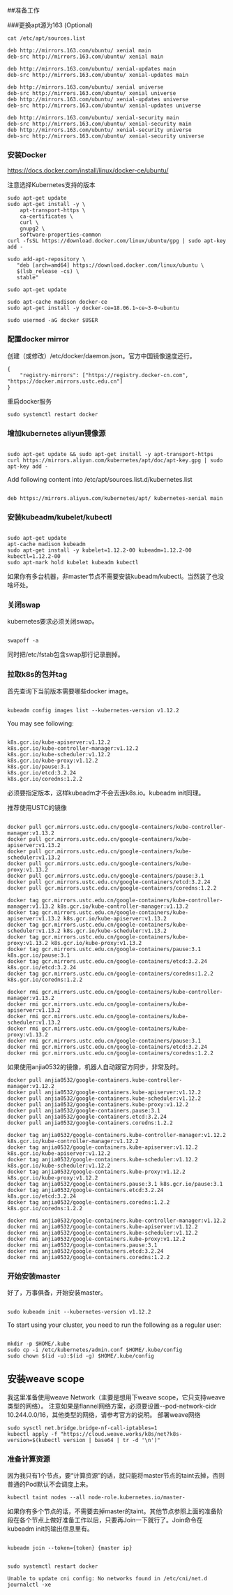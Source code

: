 ##准备工作

###更换apt源为163 (Optional)

```
cat /etc/apt/sources.list

deb http://mirrors.163.com/ubuntu/ xenial main
deb-src http://mirrors.163.com/ubuntu/ xenial main

deb http://mirrors.163.com/ubuntu/ xenial-updates main
deb-src http://mirrors.163.com/ubuntu/ xenial-updates main

deb http://mirrors.163.com/ubuntu/ xenial universe
deb-src http://mirrors.163.com/ubuntu/ xenial universe
deb http://mirrors.163.com/ubuntu/ xenial-updates universe
deb-src http://mirrors.163.com/ubuntu/ xenial-updates universe

deb http://mirrors.163.com/ubuntu/ xenial-security main
deb-src http://mirrors.163.com/ubuntu/ xenial-security main
deb http://mirrors.163.com/ubuntu/ xenial-security universe
deb-src http://mirrors.163.com/ubuntu/ xenial-security universe

```

### 安装Docker

https://docs.docker.com/install/linux/docker-ce/ubuntu/

注意选择Kubernetes支持的版本

```
sudo apt-get update
sudo apt-get install -y \
    apt-transport-https \
    ca-certificates \
    curl \
    gnupg2 \
    software-properties-common
curl -fsSL https://download.docker.com/linux/ubuntu/gpg | sudo apt-key add -

sudo add-apt-repository \
   "deb [arch=amd64] https://download.docker.com/linux/ubuntu \
   $(lsb_release -cs) \
   stable"

sudo apt-get update

sudo apt-cache madison docker-ce
sudo apt-get install -y docker-ce=18.06.1~ce~3-0~ubuntu

sudo usermod -aG docker $USER

```

### 配置docker mirror

创建（或修改）/etc/docker/daemon.json。官方中国镜像速度还行。
```
{
    "registry-mirrors": ["https://registry.docker-cn.com", "https://docker.mirrors.ustc.edu.cn"]
}
```

重启docker服务
```
sudo systemctl restart docker
```

### 增加kubernetes aliyun镜像源

```

sudo apt-get update && sudo apt-get install -y apt-transport-https
curl https://mirrors.aliyun.com/kubernetes/apt/doc/apt-key.gpg | sudo apt-key add - 

```
Add following content into /etc/apt/sources.list.d/kubernetes.list
```

deb https://mirrors.aliyun.com/kubernetes/apt/ kubernetes-xenial main

```

### 安装kubeadm/kubelet/kubectl
```

sudo apt-get update
apt-cache madison kubeadm
sudo apt-get install -y kubelet=1.12.2-00 kubeadm=1.12.2-00 kubectl=1.12.2-00
sudo apt-mark hold kubelet kubeadm kubectl

```

如果你有多台机器，非master节点不需要安装kubeadm/kubectl。当然装了也没啥坏处。

### 关闭swap

kubernetes要求必须关闭swap。
```

swapoff -a

```
同时把/etc/fstab包含swap那行记录删掉。


### 拉取k8s的包并tag

首先查询下当前版本需要哪些docker image。
```

kubeadm config images list --kubernetes-version v1.12.2

```
You may see following:
```

k8s.gcr.io/kube-apiserver:v1.12.2
k8s.gcr.io/kube-controller-manager:v1.12.2
k8s.gcr.io/kube-scheduler:v1.12.2
k8s.gcr.io/kube-proxy:v1.12.2
k8s.gcr.io/pause:3.1
k8s.gcr.io/etcd:3.2.24
k8s.gcr.io/coredns:1.2.2

```

必须要指定版本，这样kubeadm才不会去连k8s.io。kubeadm init同理。


推荐使用USTC的镜像

```

docker pull gcr.mirrors.ustc.edu.cn/google-containers/kube-controller-manager:v1.13.2
docker pull gcr.mirrors.ustc.edu.cn/google-containers/kube-apiserver:v1.13.2
docker pull gcr.mirrors.ustc.edu.cn/google-containers/kube-scheduler:v1.13.2
docker pull gcr.mirrors.ustc.edu.cn/google-containers/kube-proxy:v1.13.2
docker pull gcr.mirrors.ustc.edu.cn/google-containers/pause:3.1
docker pull gcr.mirrors.ustc.edu.cn/google-containers/etcd:3.2.24
docker pull gcr.mirrors.ustc.edu.cn/google-containers/coredns:1.2.2

docker tag gcr.mirrors.ustc.edu.cn/google-containers/kube-controller-manager:v1.13.2 k8s.gcr.io/kube-controller-manager:v1.13.2
docker tag gcr.mirrors.ustc.edu.cn/google-containers/kube-apiserver:v1.13.2 k8s.gcr.io/kube-apiserver:v1.13.2
docker tag gcr.mirrors.ustc.edu.cn/google-containers/kube-scheduler:v1.13.2 k8s.gcr.io/kube-scheduler:v1.13.2
docker tag gcr.mirrors.ustc.edu.cn/google-containers/kube-proxy:v1.13.2 k8s.gcr.io/kube-proxy:v1.13.2
docker tag gcr.mirrors.ustc.edu.cn/google-containers/pause:3.1 k8s.gcr.io/pause:3.1
docker tag gcr.mirrors.ustc.edu.cn/google-containers/etcd:3.2.24 k8s.gcr.io/etcd:3.2.24
docker tag gcr.mirrors.ustc.edu.cn/google-containers/coredns:1.2.2 k8s.gcr.io/coredns:1.2.2

docker rmi gcr.mirrors.ustc.edu.cn/google-containers/kube-controller-manager:v1.13.2
docker rmi gcr.mirrors.ustc.edu.cn/google-containers/kube-apiserver:v1.13.2
docker rmi gcr.mirrors.ustc.edu.cn/google-containers/kube-scheduler:v1.13.2
docker rmi gcr.mirrors.ustc.edu.cn/google-containers/kube-proxy:v1.13.2
docker rmi gcr.mirrors.ustc.edu.cn/google-containers/pause:3.1
docker rmi gcr.mirrors.ustc.edu.cn/google-containers/etcd:3.2.24
docker rmi gcr.mirrors.ustc.edu.cn/google-containers/coredns:1.2.2

```

如果使用anjia0532的镜像，机器人自动跟官方同步，非常及时。
```
docker pull anjia0532/google-containers.kube-controller-manager:v1.12.2
docker pull anjia0532/google-containers.kube-apiserver:v1.12.2
docker pull anjia0532/google-containers.kube-scheduler:v1.12.2
docker pull anjia0532/google-containers.kube-proxy:v1.12.2
docker pull anjia0532/google-containers.pause:3.1
docker pull anjia0532/google-containers.etcd:3.2.24
docker pull anjia0532/google-containers.coredns:1.2.2

docker tag anjia0532/google-containers.kube-controller-manager:v1.12.2 k8s.gcr.io/kube-controller-manager:v1.12.2
docker tag anjia0532/google-containers.kube-apiserver:v1.12.2 k8s.gcr.io/kube-apiserver:v1.12.2
docker tag anjia0532/google-containers.kube-scheduler:v1.12.2 k8s.gcr.io/kube-scheduler:v1.12.2
docker tag anjia0532/google-containers.kube-proxy:v1.12.2 k8s.gcr.io/kube-proxy:v1.12.2
docker tag anjia0532/google-containers.pause:3.1 k8s.gcr.io/pause:3.1
docker tag anjia0532/google-containers.etcd:3.2.24 k8s.gcr.io/etcd:3.2.24
docker tag anjia0532/google-containers.coredns:1.2.2 k8s.gcr.io/coredns:1.2.2

docker rmi anjia0532/google-containers.kube-controller-manager:v1.12.2
docker rmi anjia0532/google-containers.kube-apiserver:v1.12.2
docker rmi anjia0532/google-containers.kube-scheduler:v1.12.2
docker rmi anjia0532/google-containers.kube-proxy:v1.12.2
docker rmi anjia0532/google-containers.pause:3.1
docker rmi anjia0532/google-containers.etcd:3.2.24
docker rmi anjia0532/google-containers.coredns:1.2.2
```

### 开始安装master

好了，万事俱备，开始安装master。
```

sudo kubeadm init --kubernetes-version v1.12.2

```

To start using your cluster, you need to run the following as a regular user:
```

mkdir -p $HOME/.kube
sudo cp -i /etc/kubernetes/admin.conf $HOME/.kube/config
sudo chown $(id -u):$(id -g) $HOME/.kube/config

```

## 安装weave scope
我这里准备使用weave Network（主要是想用下weave scope，它只支持weave类型的网络）。
注意如果是flannel网络方案，必须要设置--pod-network-cidr 10.244.0.0/16，其他类型的网络，请参考官方的说明。
部署weave网络

```
sudo sysctl net.bridge.bridge-nf-call-iptables=1
kubectl apply -f "https://cloud.weave.works/k8s/net?k8s-version=$(kubectl version | base64 | tr -d '\n')"

```

### 准备计算资源

因为我只有1个节点，要“计算资源”的话，就只能将master节点的taint去掉，否则普通的Pod默认不会调度上来。
```
kubectl taint nodes --all node-role.kubernetes.io/master-

```
如果你有多个节点的话，不需要去掉master的taint。其他节点参照上面的准备阶段在各个节点上做好准备工作以后，只要再Join一下就行了。Join命令在kubeadm init的输出信息里有。

```

kubeadm join --token={token} {master ip}

```

```

sudo systemctl restart docker

```

```
Unable to update cni config: No networks found in /etc/cni/net.d
journalctl -xe
```


